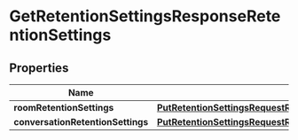 

# GetRetentionSettingsResponseRetentionSettings


## Properties

| Name | Type | Description | Notes |
|------------ | ------------- | ------------- | -------------|
|**roomRetentionSettings** | [**PutRetentionSettingsRequestRetentionSettingsRoomRetentionSettings**](PutRetentionSettingsRequestRetentionSettingsRoomRetentionSettings.md) |  |  [optional] |
|**conversationRetentionSettings** | [**PutRetentionSettingsRequestRetentionSettingsConversationRetentionSettings**](PutRetentionSettingsRequestRetentionSettingsConversationRetentionSettings.md) |  |  [optional] |



